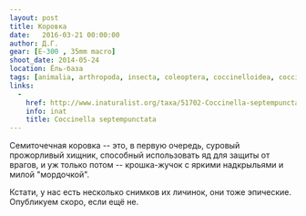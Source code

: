 ```yaml
---
layout: post
title: Коровка
date:   2016-03-21 00:00:00
author: Д.Г.
gear: [E-300 , 35mm macro]
shoot_date: 2014-05-24
location: Ёль-база
tags: [animalia, arthropoda, insecta, coleoptera, coccinelloidea, coccinellidae, coccinella, coccinella septempunctata]
links:
  -
    href: http://www.inaturalist.org/taxa/51702-Coccinella-septempunctata
    info: inat
    title: Coccinella septempunctata
---
```


Семиточечная коровка -- это, в первую очередь, суровый прожорливый хищник, способный использовать яд для защиты от врагов, и уж только потом -- крошка-жучок с яркими надкрыльями и милой "мордочкой".

Кстати, у нас есть несколько снимков их личинок, они тоже эпические. Опубликуем скоро, если ещё не.
